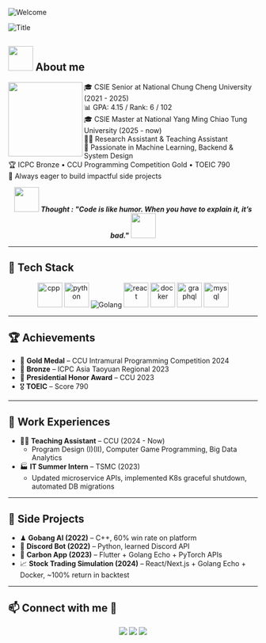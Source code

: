 <!--horizontal divider(gradiant)-->
![Welcome](https://user-images.githubusercontent.com/73097560/115834477-dbab4500-a447-11eb-908a-139a6edaec5c.gif)

![Title](https://readme-typing-svg.herokuapp.com?font=Architects+Daughter&color=%2338C2FF&size=50&center=true&vCenter=true&height=60&width=800&lines=Heyyy!我是王宥愷;CS+Student+at+NYCU;Welcome+to+my+profile!)

## <picture><img src="https://github.com/7oSkaaa/7oSkaaa/blob/main/Images/about_me.gif?raw=true" width=50px></picture> About me

<img align="left" height="150" src="https://media.giphy.com/media/SWoSkN6DxTszqIKEqv/giphy.gif"/>

🎓 CSIE Senior at National Chung Cheng University (2021 - 2025)  
📊 GPA: 4.15 / Rank: 6 / 102  
🎓 CSIE Master at National Yang Ming Chiao Tung University (2025 - now)  
👨‍💻 Research Assistant & Teaching Assistant  
🤩 Passionate in Machine Learning, Backend & System Design  
🏆 ICPC Bronze • CCU Programming Competition Gold • TOEIC 790  
🚀 Always eager to build impactful side projects  

<div align="center">
<img src="https://media.giphy.com/media/gH3LO09IOiZIqePwv9/giphy.gif" width="50"/>  
<b><i>Thought : "Code is like humor. When you have to explain it, it’s bad."</i></b>  
<img src="https://media.giphy.com/media/qjqUcgIyRjsl2/giphy.gif" width="50"/>  
</div>

---

## 🔧 Tech Stack  

<p align="center"> 
  <img src="https://techstack-generator.vercel.app/cpp-icon.svg" alt="cpp" width="50" height="50" />
  <img src="https://techstack-generator.vercel.app/python-icon.svg" alt="python" width="50" height="50" />
  <img src="https://img.shields.io/badge/-Go-00ADD8?logo=go&logoColor=white&style=for-the-badge" alt="Golang" />
  <img src="https://techstack-generator.vercel.app/react-icon.svg" alt="react" width="50" height="50" />
  <img src="https://techstack-generator.vercel.app/docker-icon.svg" alt="docker" width="50" height="50" />
  <img src="https://techstack-generator.vercel.app/graphql-icon.svg" alt="graphql" width="50" height="50" />
  <img src="https://techstack-generator.vercel.app/mysql-icon.svg" alt="mysql" width="50" height="50" />
</p>

---

## 🏆 Achievements  
- 🥇 **Gold Medal** – CCU Intramural Programming Competition 2024  
- 🥉 **Bronze** – ICPC Asia Taoyuan Regional 2023  
- 🏅 **Presidential Honor Award** – CCU 2023  
- 🎖 **TOEIC** – Score 790  

---

## 💼 Work Experiences  
- 👨‍🏫 **Teaching Assistant** – CCU (2024 - Now)  
  - Program Design (I)(II), Computer Game Programming, Big Data Analytics  
- 🏭 **IT Summer Intern** – TSMC (2023)  
  - Updated microservice APIs, implemented K8s graceful shutdown, automated DB migrations  

---

## 📌 Side Projects  
- ♟ **Gobang AI (2022)** – C++, 60% win rate on platform  
- 🤖 **Discord Bot (2022)** – Python, learned Discord API  
- 🌱 **Carbon App (2023)** – Flutter + Golang Echo + PyTorch APIs  
- 📈 **Stock Trading Simulation (2024)** – React/Next.js + Golang Echo + Docker, ~100% return in backtest  

---

## 📫 Connect with me 🤝
<p align="center">
 <a href="mailto:Jason0411202@gmail.com"><img src="https://img.icons8.com/doodle/40/000000/gmail--v2.png"></a>  
 <a href="https://github.com/Jason0411202"><img src="https://img.icons8.com/doodle/40/000000/github--v1.png"></a>  
 <a href="https://www.linkedin.com/in/jason0411202"><img src="https://img.icons8.com/doodle/40/000000/linkedin--v2.png"></a>  
</p>

